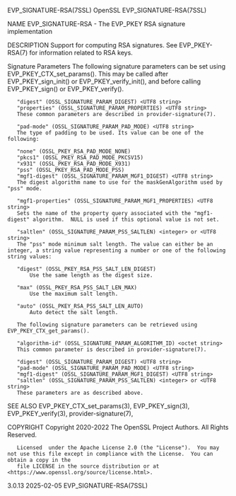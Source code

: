 EVP_SIGNATURE-RSA(7SSL)							    OpenSSL						       EVP_SIGNATURE-RSA(7SSL)

NAME
       EVP_SIGNATURE-RSA - The EVP_PKEY RSA signature implementation

DESCRIPTION
       Support for computing RSA signatures.  See EVP_PKEY-RSA(7) for information related to RSA keys.

   Signature Parameters
       The following signature parameters can be set using EVP_PKEY_CTX_set_params().  This may be called after EVP_PKEY_sign_init() or
       EVP_PKEY_verify_init(), and before calling EVP_PKEY_sign() or EVP_PKEY_verify().

       "digest" (OSSL_SIGNATURE_PARAM_DIGEST) <UTF8 string>
       "properties" (OSSL_SIGNATURE_PARAM_PROPERTIES) <UTF8 string>
	   These common parameters are described in provider-signature(7).

       "pad-mode" (OSSL_SIGNATURE_PARAM_PAD_MODE) <UTF8 string>
	   The type of padding to be used. Its value can be one of the following:

	   "none" (OSSL_PKEY_RSA_PAD_MODE_NONE)
	   "pkcs1" (OSSL_PKEY_RSA_PAD_MODE_PKCSV15)
	   "x931" (OSSL_PKEY_RSA_PAD_MODE_X931)
	   "pss" (OSSL_PKEY_RSA_PAD_MODE_PSS)
       "mgf1-digest" (OSSL_SIGNATURE_PARAM_MGF1_DIGEST) <UTF8 string>
	   The digest algorithm name to use for the maskGenAlgorithm used by "pss" mode.

       "mgf1-properties" (OSSL_SIGNATURE_PARAM_MGF1_PROPERTIES) <UTF8 string>
	   Sets the name of the property query associated with the "mgf1-digest" algorithm.  NULL is used if this optional value is not set.

       "saltlen" (OSSL_SIGNATURE_PARAM_PSS_SALTLEN) <integer> or <UTF8 string>
	   The "pss" mode minimum salt length. The value can either be an integer, a string value representing a number or one of the following string values:

	   "digest" (OSSL_PKEY_RSA_PSS_SALT_LEN_DIGEST)
	       Use the same length as the digest size.

	   "max" (OSSL_PKEY_RSA_PSS_SALT_LEN_MAX)
	       Use the maximum salt length.

	   "auto" (OSSL_PKEY_RSA_PSS_SALT_LEN_AUTO)
	       Auto detect the salt length.

       The following signature parameters can be retrieved using EVP_PKEY_CTX_get_params().

       "algorithm-id" (OSSL_SIGNATURE_PARAM_ALGORITHM_ID) <octet string>
	   This common parameter is described in provider-signature(7).

       "digest" (OSSL_SIGNATURE_PARAM_DIGEST) <UTF8 string>
       "pad-mode" (OSSL_SIGNATURE_PARAM_PAD_MODE) <UTF8 string>
       "mgf1-digest" (OSSL_SIGNATURE_PARAM_MGF1_DIGEST) <UTF8 string>
       "saltlen" (OSSL_SIGNATURE_PARAM_PSS_SALTLEN) <integer> or <UTF8 string>
	   These parameters are as described above.

SEE ALSO
       EVP_PKEY_CTX_set_params(3), EVP_PKEY_sign(3), EVP_PKEY_verify(3), provider-signature(7),

COPYRIGHT
       Copyright 2020-2022 The OpenSSL Project Authors. All Rights Reserved.

       Licensed	 under the Apache License 2.0 (the "License").	You may not use this file except in compliance with the License.  You can obtain a copy in the
       file LICENSE in the source distribution or at <https://www.openssl.org/source/license.html>.

3.0.13									  2025-02-05						       EVP_SIGNATURE-RSA(7SSL)

